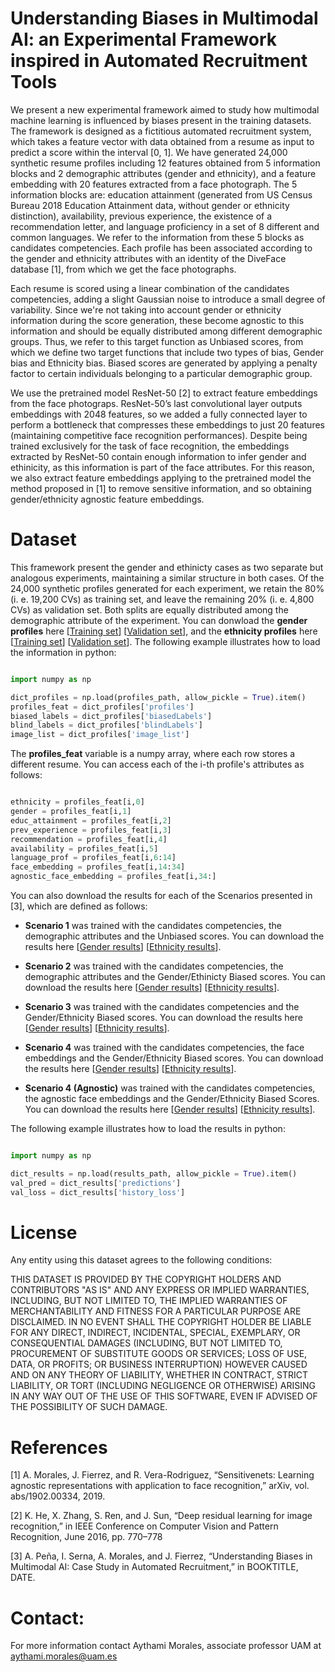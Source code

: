 
# Understanding Biases in Multimodal AI: an Experimental Framework inspired in Automated Recruitment Tools
We present a new experimental framework aimed to study how multimodal machine learning is influenced by biases present in the training  datasets. The framework is designed as a fictitious automated recruitment system, which takes a feature vector with data obtained from a resume as input to predict a score  within the interval [0, 1]. We have generated 24,000 synthetic resume profiles including 12 features obtained from 5 information blocks and 2 demographic  attributes  (gender  and  ethnicity), and a feature embedding with 20 features extracted from a face photograph. The 5 information blocks are: education attainment (generated from US Census Bureau 2018 Education Attainment data, without gender or ethnicity distinction), availability, previous experience, the existence of a recommendation letter, and language proficiency in a set of 8 different and common languages. We refer to the information from these 5 blocks as candidates competencies. Each profile has been associated according to the gender  and  ethnicity  attributes  with  an  identity  of  the  DiveFace  database [1], from which we get the face photographs.

Each resume is scored using a linear combination of the candidates competencies, adding a slight Gaussian noise to introduce a small degree of variability. Since we're not taking into account gender or ethnicity information during the score generation, these become agnostic to this information and should be equally distributed among different demographic groups. Thus, we refer to this target function as Unbiased scores, from which we define two target functions that include two types of bias, Gender bias and Ethnicity bias. Biased scores are generated by applying a penalty factor to certain individuals belonging to a particular demographic group.

We use the pretrained model ResNet-50 [2] to extract feature embeddings from the face photograps. ResNet-50’s last convolutional layer outputs embeddings with 2048 features, so we added a fully connected layer to perform a bottleneck that compresses these embeddings to just 20 features (maintaining competitive face  recognition  performances). Despite being trained exclusively for the task of face recognition, the embeddings extracted by ResNet-50 contain enough information to infer gender and ethinicity, as this information is part of the face attributes. For this reason, we also extract feature embeddings applying to the pretrained model the method proposed in [1] to remove sensitive information, and so obtaining gender/ethnicity agnostic feature embeddings.

# Dataset

This framework present the gender and ethinicty cases as two separate but analogous experiments, maintaining a similar structure in both cases. Of the 24,000 synthetic profiles generated for each experiment, we retain the 80% (i. e. 19,200 CVs) as training set, and leave the remaining 20% (i. e. 4,800 CVs) as validation set. Both splits are equally distributed among the demographic attribute of the experiment. You can donwload the **gender profiles** here [[Training set](http://)] [[Validation set](http://)], and the **ethnicity profiles** here [[Training set](http://)] [[Validation set](http://)]. The following example illustrates how to load the information in python:
```python

import numpy as np

dict_profiles = np.load(profiles_path, allow_pickle = True).item()
profiles_feat = dict_profiles['profiles']
biased_labels = dict_profiles['biasedLabels']
blind_labels = dict_profiles['blindLabels']
image_list = dict_profiles['image_list']

```

The **profiles_feat** variable is a numpy array, where each row stores a different resume. You can access each of the i-th profile's attributes as follows:

```python

ethnicity = profiles_feat[i,0]
gender = profiles_feat[i,1]
educ_attainment = profiles_feat[i,2]
prev_experience = profiles_feat[i,3]
recommendation = profiles_feat[i,4]
availability = profiles_feat[i,5]
language_prof = profiles_feat[i,6:14]
face_embedding = profiles_feat[i,14:34]
agnostic_face_embedding = profiles_feat[i,34:]

```

You can also download the results for each of the Scenarios presented in [3], which are defined as follows:

   - **Scenario 1** was trained with the candidates competencies, the demographic attributes and the Unbiased scores. You can download the results here [[Gender results](http://)] [[Ethnicity results](http://)].
   
   - **Scenario 2** was trained with the candidates competencies, the demographic attributes and the Gender/Ethinicty Biased scores. You can download the results here [[Gender results](http://)] [[Ethnicity results](http://)].
   
   - **Scenario 3** was trained with the candidates competencies and the Gender/Ethnicity Biased scores. You can download the results here [[Gender results](http://)] [[Ethnicity results](http://)].
   
   - **Scenario 4** was trained with the candidates competencies, the face embeddings and the Gender/Ethnicity Biased scores. You can download the results here [[Gender results](http://)] [[Ethnicity results](http://)].
   
   - **Scenario 4 (Agnostic)** was trained with the candidates competencies, the agnostic face embeddings and the Gender/Ethnicity Biased Scores. You can download the results here [[Gender results](http://)] [[Ethnicity results](http://)].
  
The following example illustrates how to load the results in python:

```python

import numpy as np

dict_results = np.load(results_path, allow_pickle = True).item()
val_pred = dict_results['predictions']
val_loss = dict_results['history_loss']

```

# License

Any entity using this dataset agrees to the following conditions:

THIS DATASET IS PROVIDED BY THE COPYRIGHT HOLDERS AND CONTRIBUTORS "AS IS" AND ANY EXPRESS OR IMPLIED WARRANTIES, INCLUDING, BUT NOT LIMITED TO, THE IMPLIED WARRANTIES OF MERCHANTABILITY AND FITNESS FOR A PARTICULAR PURPOSE ARE DISCLAIMED. IN NO EVENT SHALL THE COPYRIGHT HOLDER BE LIABLE FOR ANY DIRECT, INDIRECT, INCIDENTAL, SPECIAL, EXEMPLARY, OR CONSEQUENTIAL DAMAGES (INCLUDING, BUT NOT LIMITED TO, PROCUREMENT OF SUBSTITUTE GOODS OR SERVICES; LOSS OF USE, DATA, OR PROFITS; OR BUSINESS INTERRUPTION) HOWEVER CAUSED AND ON ANY THEORY OF LIABILITY, WHETHER IN CONTRACT, STRICT LIABILITY, OR TORT (INCLUDING NEGLIGENCE OR OTHERWISE) ARISING IN ANY WAY OUT OF THE USE OF THIS SOFTWARE, EVEN IF ADVISED OF THE POSSIBILITY OF SUCH DAMAGE.


# References

[1] A.   Morales,   J.   Fierrez,   and   R.   Vera-Rodriguez, “Sensitivenets: Learning   agnostic   representations with  application  to  face  recognition,” arXiv,   vol. abs/1902.00334, 2019.

[2] K. He, X. Zhang, S. Ren, and J. Sun, “Deep residual learning for image recognition,” in IEEE Conference on  Computer  Vision  and  Pattern  Recognition,  June 2016, pp. 770–778

[3] A. Peña, I. Serna, A.   Morales, and   J.   Fierrez, “Understanding Biases in Multimodal AI: Case Study in Automated Recruitment,” in BOOKTITLE, DATE.

# Contact:

For more information contact Aythami Morales, associate professor UAM at aythami.morales@uam.es
